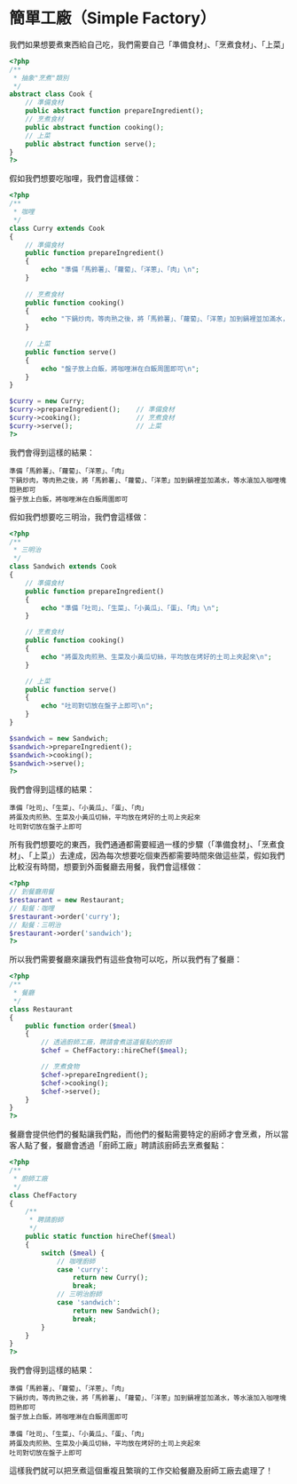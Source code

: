 # 簡單工廠（Simple Factory）

我們如果想要煮東西給自己吃，我們需要自己「準備食材」、「烹煮食材」、「上菜」

```php
<?php
/**
 * 抽象"烹煮"類別
 */
abstract class Cook {
    // 準備食材
    public abstract function prepareIngredient();
    // 烹煮食材
    public abstract function cooking();
    // 上菜
    public abstract function serve(); 
}
?>
```

假如我們想要吃咖哩，我們會這樣做：


```php
<?php
/**
 * 咖哩
 */
class Curry extends Cook
{   
    // 準備食材
    public function prepareIngredient()
    {
        echo "準備「馬鈴薯」、「蘿蔔」、「洋蔥」、「肉」\n";
    }
    
    // 烹煮食材
    public function cooking()
    {
        echo "下鍋炒肉，等肉熟之後，將「馬鈴薯」、「蘿蔔」、「洋蔥」加到鍋裡並加滿水，等水滾加入咖哩塊悶熟即可\n";
    }
    
    // 上菜
    public function serve()
    {
        echo "盤子放上白飯，將咖哩淋在白飯周圍即可\n";
    }
}

$curry = new Curry;
$curry->prepareIngredient();    // 準備食材
$curry->cooking();              // 烹煮食材
$curry->serve();                // 上菜
?>
```

我們會得到這樣的結果：

```
準備「馬鈴薯」、「蘿蔔」、「洋蔥」、「肉」
下鍋炒肉，等肉熟之後，將「馬鈴薯」、「蘿蔔」、「洋蔥」加到鍋裡並加滿水，等水滾加入咖哩塊悶熟即可
盤子放上白飯，將咖哩淋在白飯周圍即可
```

假如我們想要吃三明治，我們會這樣做：

```php
<?php
/**
 * 三明治
 */
class Sandwich extends Cook
{
    // 準備食材
    public function prepareIngredient()
    {
        echo "準備「吐司」、「生菜」、「小黃瓜」、「蛋」、「肉」\n";
    }

    // 烹煮食材
    public function cooking()
    {
        echo "將蛋及肉煎熟、生菜及小黃瓜切絲，平均放在烤好的土司上夾起來\n";
    }

    // 上菜
    public function serve()
    {
        echo "吐司對切放在盤子上即可\n";
    }
}

$sandwich = new Sandwich;
$sandwich->prepareIngredient();
$sandwich->cooking();
$sandwich->serve();
?>
```

我們會得到這樣的結果：

```
準備「吐司」、「生菜」、「小黃瓜」、「蛋」、「肉」
將蛋及肉煎熟、生菜及小黃瓜切絲，平均放在烤好的土司上夾起來
吐司對切放在盤子上即可
```

所有我們想要吃的東西，我們通通都需要經過一樣的步驟（「準備食材」、「烹煮食材」、「上菜」）去達成，因為每次想要吃個東西都需要時間來做這些菜，假如我們比較沒有時間，想要到外面餐廳去用餐，我們會這樣做：

```php
<?php
// 到餐廳用餐
$restaurant = new Restaurant;
// 點餐：咖哩
$restaurant->order('curry');
// 點餐：三明治
$restaurant->order('sandwich');
?>
```

所以我們需要餐廳來讓我們有這些食物可以吃，所以我們有了餐廳：

```php
<?php
/**
 * 餐廳
 */
class Restaurant
{
    public function order($meal)
    {
        // 透過廚師工廠，聘請會煮這道餐點的廚師
        $chef = ChefFactory::hireChef($meal);

        // 烹煮食物
        $chef->prepareIngredient();
        $chef->cooking();
        $chef->serve();
    }
}
?>
```

餐廳會提供他們的餐點讓我們點，而他們的餐點需要特定的廚師才會烹煮，所以當客人點了餐，餐廳會透過「廚師工廠」聘請該廚師去烹煮餐點：


```php
<?php
/**
 * 廚師工廠
 */
class ChefFactory
{
    /**
     * 聘請廚師
     */
    public static function hireChef($meal)
    {
        switch ($meal) {
            // 咖哩廚師
            case 'curry':
                return new Curry();
                break;
            // 三明治廚師
            case 'sandwich':
                return new Sandwich();
                break;
        }
    }
}
?>
```

我們會得到這樣的結果：

```
準備「馬鈴薯」、「蘿蔔」、「洋蔥」、「肉」
下鍋炒肉，等肉熟之後，將「馬鈴薯」、「蘿蔔」、「洋蔥」加到鍋裡並加滿水，等水滾加入咖哩塊悶熟即可
盤子放上白飯，將咖哩淋在白飯周圍即可

準備「吐司」、「生菜」、「小黃瓜」、「蛋」、「肉」
將蛋及肉煎熟、生菜及小黃瓜切絲，平均放在烤好的土司上夾起來
吐司對切放在盤子上即可
```

這樣我們就可以把烹煮這個重複且繁瑣的工作交給餐廳及廚師工廠去處理了！

